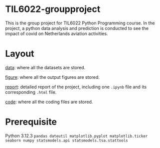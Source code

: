 # TIL6022-groupproject

This is the group project for TIL6022 Python Programming course. In the project, a python data analysis and prediction is conducted to see the impact of covid on Netherlands aviation activities. 

# Layout

[data](./project/data): where all the datasets are stored.

[figure](./project/figure): where all the output figures are stored.

[report](./project/report): detailed report of the project, including one `.ipynb` file and its corresponding `.html` file.

[code](./project/code): where all the coding files are stored.

# Prerequisite
Python 3.12.3
`pandas
dateutil
matplotlib.pyplot
matplotlib.ticker
seaborn
numpy
statsmodels.api
statsmodels.tsa.stattools`

